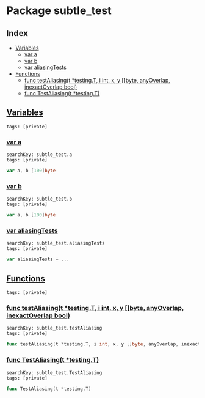 # Package subtle_test

## Index

* [Variables](#var)
    * [var a](#a)
    * [var b](#b)
    * [var aliasingTests](#aliasingTests)
* [Functions](#func)
    * [func testAliasing(t *testing.T, i int, x, y []byte, anyOverlap, inexactOverlap bool)](#testAliasing)
    * [func TestAliasing(t *testing.T)](#TestAliasing)


## <a id="var" href="#var">Variables</a>

```
tags: [private]
```

### <a id="a" href="#a">var a</a>

```
searchKey: subtle_test.a
tags: [private]
```

```Go
var a, b [100]byte
```

### <a id="b" href="#b">var b</a>

```
searchKey: subtle_test.b
tags: [private]
```

```Go
var a, b [100]byte
```

### <a id="aliasingTests" href="#aliasingTests">var aliasingTests</a>

```
searchKey: subtle_test.aliasingTests
tags: [private]
```

```Go
var aliasingTests = ...
```

## <a id="func" href="#func">Functions</a>

```
tags: [private]
```

### <a id="testAliasing" href="#testAliasing">func testAliasing(t *testing.T, i int, x, y []byte, anyOverlap, inexactOverlap bool)</a>

```
searchKey: subtle_test.testAliasing
tags: [private]
```

```Go
func testAliasing(t *testing.T, i int, x, y []byte, anyOverlap, inexactOverlap bool)
```

### <a id="TestAliasing" href="#TestAliasing">func TestAliasing(t *testing.T)</a>

```
searchKey: subtle_test.TestAliasing
tags: [private]
```

```Go
func TestAliasing(t *testing.T)
```

